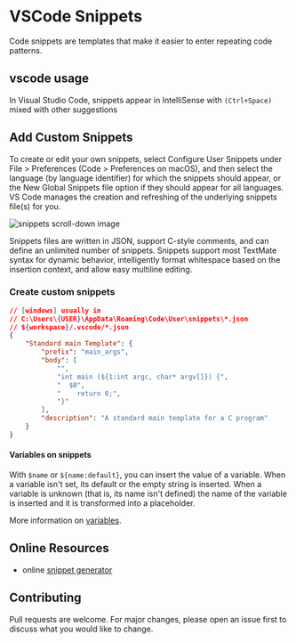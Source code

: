 # VSCode Snippets

Code snippets are templates that make it easier to enter repeating code patterns.

## vscode usage
In Visual Studio Code, snippets appear in IntelliSense with `(Ctrl+Space)` mixed with other suggestions

## Add Custom Snippets
To create or edit your own snippets, select Configure User Snippets under File > Preferences (Code > Preferences on macOS), and then select the language (by language identifier) for which the snippets should appear, or the New Global Snippets file option if they should appear for all languages. VS Code manages the creation and refreshing of the underlying snippets file(s) for you.

![snippets scroll-down image](https://code.visualstudio.com/assets/docs/editor/userdefinedsnippets/snippet-dropdown.png)

Snippets files are written in JSON, support C-style comments, and can define an unlimited number of snippets. Snippets support most TextMate syntax for dynamic behavior, intelligently format whitespace based on the insertion context, and allow easy multiline editing.

### Create custom snippets

```json
// [windows] usually in 
// C:\Users\{USER}\AppData\Roaming\Code\User\snippets\*.json
// ${workspace}/.vscode/*.json
{
	"Standard main Template": {
		"prefix": "main_args",
		"body": [
			"",
			"int main (${1:int argc, char* argv[]}) {",
			"  $0",
			"    return 0;",
			"}"
		],
		"description": "A standard main template for a C program"
	}
}
```

#### Variables on snippets
With `$name` or `${name:default}`, you can insert the value of a variable. When a variable isn't set, its default or the empty string is inserted. When a variable is unknown (that is, its name isn't defined) the name of the variable is inserted and it is transformed into a placeholder.

More information on [variables](https://code.visualstudio.com/docs/editor/userdefinedsnippets#_variables).

## Online Resources
* online [snippet generator](https://snippet-generator.app/)

## Contributing

Pull requests are welcome. For major changes, please open an issue first
to discuss what you would like to change.
